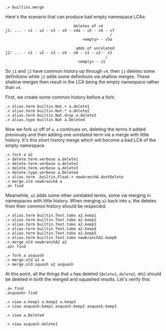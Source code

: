 
```ucm:hide
.> builtins.merge
```

Here's the scenario that can produce bad empty namespace LCAs:

```
                              deletes of v4
j1: ... - v1 - v2 - v3 - v4 - v4a - v5 - v6 - v7
                                              /
                                  <empty> - v5a

                               adds of unrelated
j2: ... - v1 - v2 - v3 - v4 - x0 - x1 - x2 - x3
                                            /
                                <empty> - z1

```

So `j1` and `j2` have common history up through `v4`, then `j1` deletes some definitions while `j2` adds some definitions via shallow merges. These shallow merges then result in the LCA being the empty namespace rather than `v4`.

First, we create some common history before a fork:

```ucm
.> alias.term builtin.Nat.+ a.delete1
.> alias.term builtin.Nat.* a.delete2
.> alias.term builtin.Nat.drop a.delete3
.> alias.type builtin.Nat a.Delete4
```

Now we fork `a2` off of `a`. `a` continues on, deleting the terms it added previously and then adding one unrelated term via a merge with little history. It's this short history merge which will become a bad LCA of the empty namespace.

```ucm
.> fork a a2
.> delete.term.verbose a.delete1
.> delete.term.verbose a.delete2
.> delete.term.verbose a.delete3
.> delete.type.verbose a.Delete4
.> alias.term .builtin.Float.+ newbranchA.dontDelete
.> merge.old newbranchA a
.a> find
```

Meanwhile, `a2` adds some other unrelated terms, some via merging in namespaces with little history. When merging `a2` back into `a`, the deletes from their common history should be respected.

```ucm
.> alias.term builtin.Text.take a2.keep1
.> alias.term builtin.Text.take a2.keep2
.> alias.term builtin.Text.take a2.keep3
.> alias.term builtin.Text.take a2.keep4
.> alias.term builtin.Text.take a2.keep5
.> alias.term builtin.Text.take newbranchA2.keep6
.> merge.old newbranchA2 a2
.a2> find
```

```ucm
.> fork a asquash
.> merge.old a2 a
.> merge.old.squash a2 asquash
```

At this point, all the things that `a` has deleted (`delete1`, `delete2`, etc) should be deleted in both the merged and squashed results. Let's verify this:

```ucm
.a> find
.asquash> find
```

```ucm:hide
.> view a.keep1 a.keep2 a.keep3
.> view asquash.keep1 asquash.keep2 asquash.keep3
```

```ucm:error
.> view a.Delete4
```

```ucm:error
.> view asquash.delete1
```
